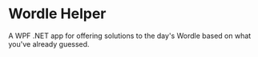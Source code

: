 # Wordle Helper

A WPF .NET app for offering solutions to the day's Wordle based on what you've already guessed.

